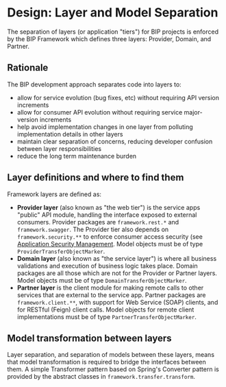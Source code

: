 # Design: Layer and Model Separation

The separation of layers (or application "tiers") for BIP projects is enforced by the BIP Framework which defines three layers: Provider, Domain, and Partner.

## Rationale

The BIP development approach separates code into layers to:

- allow for service evolution (bug fixes, etc) without requiring API version increments
- allow for consumer API evolution without requiring service major-version increments
- help avoid implementation changes in one layer from polluting implementation details in other layers
- maintain clear separation of concerns, reducing developer confusion between layer responsibilities
- reduce the long term maintenance burden

## Layer definitions and where to find them

Framework layers are defined as:
* **Provider layer** (also known as "the web tier") is the service apps "public" API module, handling the interface exposed to external consumers. Provider packages are `framework.rest.*` and `framework.swagger`. The Provider tier also depends on `framework.security.**` to enforce consumer access security (see [Application Security Management](./application-security-management.md). Model objects must be of type `ProviderTransferObjectMarker`.
* **Domain layer** (also known as "the service layer") is where all business validations and execution of business logic takes place. Domain packages are all those which are not for the Provider or Partner layers. Model objects must be of type `DomainTransferObjectMarker`.
* **Partner layer** is the client module for making remote calls to other services that are external to the service app.  Partner packages are `framework.client.**`, with support for Web Service (SOAP) clients, and for RESTful (Feign) client calls. Model objects for remote client implementations must be of type `PartnerTransferObjectMarker`.

## Model transformation between layers

Layer separation, and separation of models between these layers, means that model transformation is required to bridge the interfaces between them. A simple Transformer pattern based on Spring's Converter pattern is provided by the abstract classes in `framework.transfer.transform`.
